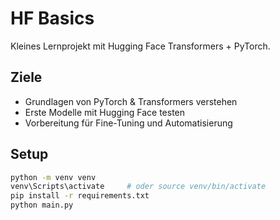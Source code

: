 # HF Basics

Kleines Lernprojekt mit Hugging Face Transformers + PyTorch.

## Ziele
- Grundlagen von PyTorch & Transformers verstehen
- Erste Modelle mit Hugging Face testen
- Vorbereitung für Fine-Tuning und Automatisierung

## Setup
```bash
python -m venv venv
venv\Scripts\activate     # oder source venv/bin/activate
pip install -r requirements.txt
python main.py

